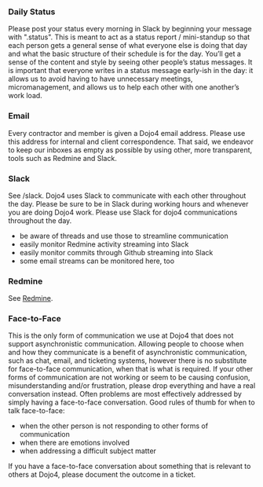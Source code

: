 ### **Daily Status**

Please post your status every morning in Slack by beginning your message
with ".status". This is meant to act as a status report / mini-standup
so that each person gets a general sense of what everyone else is doing
that day and what the basic structure of their schedule is for the day.
You’ll get a sense of the content and style by seeing other people’s
status messages. It is important that everyone writes in a status
message early-ish in the day: it allows us to avoid having to have
unnecessary meetings, micromanagement, and allows us to help each other
with one another’s work load.

### **Email**

Every contractor and member is given a Dojo4 email address. Please use
this address for internal and client correspondence. That said, we
endeavor to keep our inboxes as empty as possible by using other, more
transparent, tools such as Redmine and Slack.

### **Slack**

See /slack. Dojo4 uses Slack to communicate with each other throughout
the day. Please be sure to be in Slack during working hours and whenever
you are doing Dojo4 work. Please use Slack for dojo4 communications
throughout the day. 

  - be aware of threads and use those to streamline communication
  - easily monitor Redmine activity streaming into Slack
  - easily monitor commits through Github streaming into Slack
  - some email streams can be monitored here, too

### **Redmine**

See [Redmine](./redmine.md).

  

### **Face-to-Face**

This is the only form of communication we use at Dojo4 that does not
support asynchronistic communication. Allowing people to choose when and
how they communicate is a benefit of asynchronistic communication, such
as chat, email, and ticketing systems, however there is no substitute
for face-to-face communication, when that is what is required. If your
other forms of communication are not working or seem to be causing
confusion, misunderstanding and/or frustration, please drop everything
and have a real conversation instead. Often problems are most
effectively addressed by simply having a face-to-face conversation. Good
rules of thumb for when to talk face-to-face:

  - when the other person is not responding to other forms of
    communication
  - when there are emotions involved
  - when addressing a difficult subject matter

If you have a face-to-face conversation about something that is relevant
to others at Dojo4, please document the outcome in a ticket.
